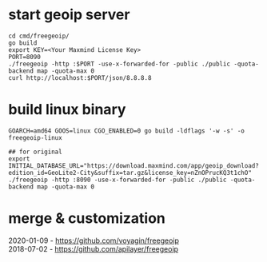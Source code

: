 





# start geoip server
```
cd cmd/freegeoip/
go build
export KEY=<Your Maxmind License Key>
PORT=8090
./freegeoip -http :$PORT -use-x-forwarded-for -public ./public -quota-backend map -quota-max 0
curl http://localhost:$PORT/json/8.8.8.8
```


# build linux binary
```
GOARCH=amd64 GOOS=linux CGO_ENABLED=0 go build -ldflags '-w -s' -o freegeoip-linux
```


```
## for original
export INITIAL_DATABASE_URL="https://download.maxmind.com/app/geoip_download?edition_id=GeoLite2-City&suffix=tar.gz&license_key=nZnOPrucKQ3t1chO"
./freegeoip -http :8090 -use-x-forwarded-for -public ./public -quota-backend map -quota-max 0
```

# merge & customization  
2020-01-09 - https://github.com/voyagin/freegeoip  
2018-07-02 - https://github.com/apilayer/freegeoip
